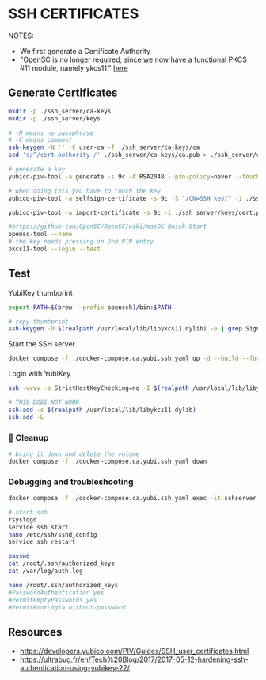 # SSH CERTIFICATES

NOTES:

* We first generate a Certificate Authority
* "OpenSC is no longer required, since we now have a functional PKCS #11 module, namely ykcs11." [here](https://developers.yubico.com/PIV/Guides/SSH_with_PIV_and_PKCS11.html)

## Generate Certificates

```sh
mkdir -p ./ssh_server/ca-keys
mkdir -p ./ssh_server/keys

# -N means no passphrase
# -C means comment
ssh-keygen -N '' -C user-ca -f ./ssh_server/ca-keys/ca
sed 's/^/cert-authority /' ./ssh_server/ca-keys/ca.pub > ./ssh_server/ca-keys/authorized_keys

# generate a key
yubico-piv-tool -a generate -s 9c -A RSA2048 --pin-policy=never --touch-policy=always -o ./ssh_server/keys/public.pem

# when doing this you have to touch the key
yubico-piv-tool -a selfsign-certificate -s 9c -S "/CN=SSH key/" -i ./ssh_server/keys/public.pem -o ./ssh_server/keys/cert.pem

yubico-piv-tool -a import-certificate -s 9c -i ./ssh_server/keys/cert.pem

#https://github.com/OpenSC/OpenSC/wiki/macOS-Quick-Start
opensc-tool --name
# the key needs pressing on 2nd PIN entry
pkcs11-tool --login --test
```

## Test

YubiKey thumbprint  

```sh
export PATH=$(brew --prefix openssh)/bin:$PATH

# copy thumbprint
ssh-keygen -D $(realpath /usr/local/lib/libykcs11.dylib) -e | grep Signature > ./ssh_server/keys/yubi_authorized_keys
```

Start the SSH server.  

```sh
docker compose -f ./docker-compose.ca.yubi.ssh.yaml up -d --build --force-recreate
```

Login with YubiKey  

```sh
ssh -vvvv -o StrictHostKeyChecking=no -I $(realpath /usr/local/lib/libykcs11.dylib) -p 2822 root@0.0.0.0

# THIS DOES NOT WORK
ssh-add -s $(realpath /usr/local/lib/libykcs11.dylib) 
ssh-add -L 
```



### 🧼 Cleanup

```sh
# bring it down and delete the volume
docker compose -f ./docker-compose.ca.yubi.ssh.yaml down 
```

### Debugging and troubleshooting

```sh
docker compose -f ./docker-compose.ca.yubi.ssh.yaml exec -it sshserver /bin/bash

# start ssh
rsyslogd
service ssh start
nano /etc/ssh/sshd_config  
service ssh restart

passwd
cat /root/.ssh/authorized_keys
cat /var/log/auth.log

nano /root/.ssh/authorized_keys
#PasswordAuthentication yes
#PermitEmptyPasswords yes
#PermitRootLogin without-password
```

## Resources

* https://developers.yubico.com/PIV/Guides/SSH_user_certificates.html
* https://ultrabug.fr/en/Tech%20Blog/2017/2017-05-12-hardening-ssh-authentication-using-yubikey-22/
